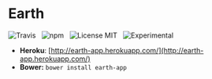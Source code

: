 Earth
=====

![Travis](http://img.shields.io/travis/Wildhoney/Earth.svg?style=flat)
&nbsp;
![npm](http://img.shields.io/npm/v/earth-app.svg?style=flat)
&nbsp;
![License MIT](http://img.shields.io/badge/License-MIT-lightgrey.svg?style=flat)
&nbsp;
![Experimental](http://img.shields.io/badge/%20!%20%20-experimental-blue.svg?style=flat)

* **Heroku**: [http://earth-app.herokuapp.com/](http://earth-app.herokuapp.com/)
* **Bower:** `bower install earth-app`
